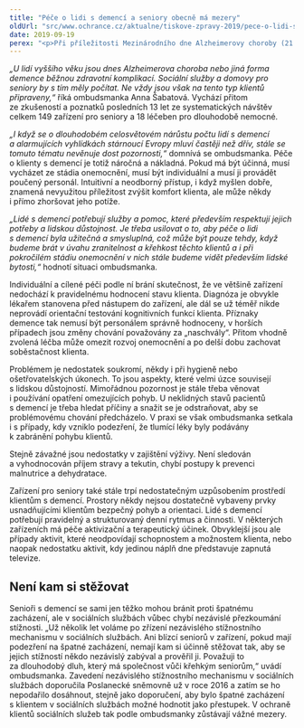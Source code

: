 ```yaml
---
title: "Péče o lidi s demencí a seniory obecně má mezery"
oldUrl: "src/www.ochrance.cz/aktualne/tiskove-zpravy-2019/pece-o-lidi-s-demenci-a-seniory-obecne-ma-mezery"
date: 2019-09-19
perex: "<p>Při příležitosti Mezinárodního dne Alzheimerovy choroby (21. 9.) ombudsmanka upozorňuje, že se tomuto tématu a péči o lidi s demencí stále nevěnuje tolik pozornosti, kolik je třeba. Samotná ochrana seniorů a nemocných lidí v sociálních službách má podle ombudsmanky dlouhodobé a vážné mezery.</p>"
---
```


<!-- imported from the old website -->

<p><i>„U lidí vyššího věku jsou dnes Alzheimerova choroba nebo jiná forma demence běžnou zdravotní komplikací. Sociální služby a domovy pro seniory by s tím měly počítat. Ne vždy jsou však na tento typ klientů připraveny,“</i> říká ombudsmanka Anna Šabatová. Vychází přitom ze zkušeností a poznatků posledních 13 let ze systematických návštěv celkem 149 zařízení pro seniory a 18 léčeben pro dlouhodobě nemocné.</p> <p><i>„I když se o dlouhodobém celosvětovém nárůstu počtu lidí s demencí a alarmujících vyhlídkách stárnoucí Evropy mluví častěji než dřív, stále se tomuto tématu nevěnuje dost pozornosti,“</i> domnívá se ombudsmanka. Péče o klienty s demencí je totiž náročná a nákladná. Pokud má být účinná, musí vycházet ze stádia onemocnění, musí být individuální a musí ji provádět poučený personál. Intuitivní a neodborný přístup, i když myšlen dobře, znamená nevyužitou příležitost zvýšit komfort klienta, ale může někdy i přímo zhoršovat jeho potíže.</p> <p><i>„Lidé s demencí potřebují služby a pomoc, které především respektují jejich potřeby a lidskou důstojnost. Je třeba usilovat o to, aby péče o lidi s demencí byla užitečná a smysluplná, což může být pouze tehdy, když budeme brát v úvahu zranitelnost a křehkost těchto klientů a i při pokročilém stádiu onemocnění v nich stále budeme vidět především lidské bytosti,“</i> hodnotí situaci ombudsmanka.</p> <p>Individuální a cílené péči podle ní brání skutečnost, že ve většině zařízení nedochází k pravidelnému hodnocení stavu klienta. Diagnóza je obvykle lékařem stanovena před nástupem do zařízení, ale dál se už téměř nikde neprovádí orientační testování kognitivních funkcí klienta. Příznaky demence tak nemusí být personálem správně hodnoceny, v horších případech jsou změny chování považovány za „naschvály“. Přitom vhodně zvolená léčba může omezit rozvoj onemocnění a po delší dobu zachovat soběstačnost klienta. </p> <p>Problémem je nedostatek soukromí, někdy i při hygieně nebo ošetřovatelských úkonech. To jsou aspekty, které velmi úzce souvisejí s lidskou důstojností. Mimořádnou pozornost je stále třeba věnovat i používání opatření omezujících pohyb. U neklidných stavů pacientů s demencí je třeba hledat příčiny a snažit se je odstraňovat, aby se problémovému chování předcházelo. V praxi se však ombudsmanka setkala i s případy, kdy vzniklo podezření, že tlumící léky byly podávány k zabránění pohybu klientů. </p> <p>Stejně závažné jsou nedostatky v zajištění výživy. Není sledován a vyhodnocován příjem stravy a tekutin, chybí postupy k prevenci malnutrice a dehydratace.</p> <p>Zařízení pro seniory také stále trpí nedostatečným uzpůsobením prostředí klientům s demencí. Prostory někdy nejsou dostatečně vybaveny prvky usnadňujícími klientům bezpečný pohyb a orientaci. Lidé s demencí potřebují pravidelný a strukturovaný denní rytmus a činnosti. V některých zařízeních má péče aktivizační a terapeutický účinek. Obvyklejší jsou ale případy aktivit, které neodpovídají schopnostem a možnostem klienta, nebo naopak nedostatku aktivit, kdy jedinou náplň dne představuje zapnutá televize.</p> <h2>Není kam si stěžovat</h2><p> Senioři s demencí se sami jen těžko mohou bránit proti špatnému zacházení, ale v sociálních službách vůbec chybí nezávislé přezkoumání stížnosti. „Už několik let voláme po zřízení nezávislého stížnostního mechanismu v sociálních službách. Ani blízcí seniorů v zařízení, pokud mají podezření na špatné zacházení, nemají kam si účinně stěžovat tak, aby se jejich stížností někdo nezávislý zabýval a prověřil ji. Považuji to za dlouhodobý dluh, který má společnost vůči křehkým seniorům,“ uvádí ombudsmanka. Zavedení nezávislého stížnostního mechanismu v sociálních službách doporučila Poslanecké sněmovně už v roce 2016 a zatím se ho nepodařilo dosáhnout, stejně jako doporučení, aby bylo špatné zacházení s klientem v sociálních službách možné hodnotit jako přestupek. V ochraně klientů sociálních služeb tak podle ombudsmanky zůstávají vážné mezery.</p>
